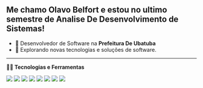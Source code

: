 ## Me chamo Olavo Belfort e estou no ultimo semestre de Analise De Desenvolvimento de Sistemas!

- 💼 Desenvolvedor de Software na **Prefeitura De Ubatuba**
- 🤔 Explorando novas tecnologias e soluções de software.

 ----

**👨‍💻 Tecnologias e Ferramentas**

  <img src="http://img.shields.io/badge/-Java-F89820?style=flat&logo=java&logoColor=white">
  <img src="https://img.shields.io/badge/-PHP-F29111?style=flat&logo=php&logoColor=FFFFFF">
  
  <img src="https://img.shields.io/badge/-HTML5-E34F26?style=flat&logo=html5&logoColor=white"> 
  <img src="https://img.shields.io/badge/-CSS3-1572B6?style=flat&logo=css3&logoColor=white">
  <img src="https://img.shields.io/badge/-JavaScript-eed718?style=flat&logo=javascript&logoColor=ffffff">
  
  <img src="https://img.shields.io/badge/-MySQL-F29111?style=flat&logo=mysql&logoColor=FFFFFF">

  <img src="https://img.shields.io/badge/-Git-black?style=flat&logo=git">
  <img src="https://img.shields.io/badge/-Python-black?style=flat&logo=python&logoColor=white"> 

